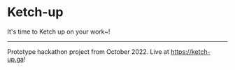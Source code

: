 # Ketch-up
It's time to Ketch up on your work~!

---
Prototype hackathon project from October 2022. Live at https://ketch-up.ga!
